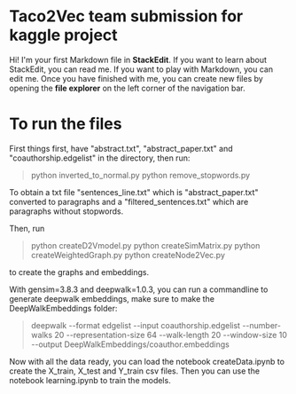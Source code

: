 # Taco2Vec team submission for kaggle project

Hi! I'm your first Markdown file in **StackEdit**. If you want to learn about StackEdit, you can read me. If you want to play with Markdown, you can edit me. Once you have finished with me, you can create new files by opening the **file explorer** on the left corner of the navigation bar.


# To run the files
First things first, have "abstract.txt", "abstract_paper.txt" and "coauthorship.edgelist" in the directory, then run:

>python inverted_to_normal.py
>python remove_stopwords.py

To obtain a txt file "sentences_line.txt" which is "abstract_paper.txt" converted to paragraphs and a "filtered_sentences.txt" which are paragraphs without stopwords.

Then, run
>python createD2Vmodel.py
>python createSimMatrix.py
>python createWeightedGraph.py
>python createNode2Vec.py

to create the graphs and embeddings.

With gensim=3.8.3 and deepwalk=1.0.3, you can run a commandline to generate deepwalk embeddings, make sure to make the DeepWalkEmbeddings folder:
>deepwalk --format edgelist --input coauthorship.edgelist --number-walks  20 --representation-size 64 --walk-length 20 --window-size 10 --output DeepWalkEmbeddings/coauthor.embeddings

Now with all the data ready, you can load the notebook createData.ipynb to create the X_train, X_test and Y_train csv files.
Then you can use the notebook learning.ipynb to train the models.
